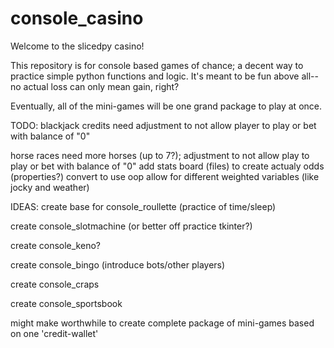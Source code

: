 # console_casino
Welcome to the slicedpy casino!

This repository is for console based games of chance; a decent way to practice simple python functions and logic. It's meant to be fun above all--no actual loss can only mean gain, right?

Eventually, all of the mini-games will be one grand package to play at once.



TODO:
blackjack credits need adjustment to not allow player to play or bet with balance of "0"

horse races  need more horses (up to 7?); adjustment to not allow play to play or bet with balance of "0"
add stats board (files) to create actualy odds (properties?)
convert to use oop
allow for different weighted variables (like jocky and weather)


IDEAS:
create base for console_roullette (practice of time/sleep)

create console_slotmachine (or better off practice tkinter?)

create console_keno?

create console_bingo (introduce bots/other players)

create console_craps

create console_sportsbook

might make worthwhile to create complete package of mini-games based on one 'credit-wallet'
